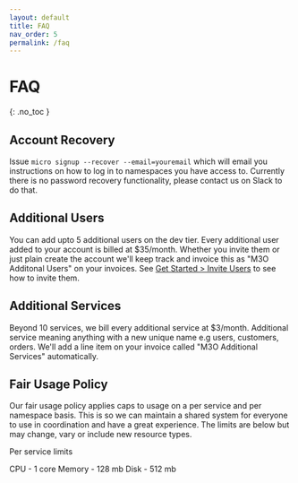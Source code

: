 ```yaml
---
layout: default
title: FAQ
nav_order: 5
permalink: /faq
---
```


# FAQ
{: .no_toc }

## Account Recovery

Issue `micro signup --recover --email=youremail` which will email you instructions on how to log in to namespaces you have access to.
Currently there is no password recovery functionality, please contact us on Slack to do that.

## Additional Users

You can add upto 5 additional users on the dev tier. Every additional user added to your account is billed at $35/month. Whether you invite 
them or just plain create the account we'll keep track and invoice this as "M3O Additonal Users" on your invoices. See 
[Get Started > Invite Users](/getting-started/invite-users) to see how to invite them.

## Additional Services

Beyond 10 services, we bill every additional service at $3/month. Additional service meaning anything with a new unique name
e.g users, customers, orders. We'll add a line item on your invoice called "M3O Additional Services" automatically.

## Fair Usage Policy

Our fair usage policy applies caps to usage on a per service and per namespace basis. This is so we can maintain a shared system 
for everyone to use in coordination and have a great experience. The limits are below but may change, vary or include new resource types.

Per service limits

CPU - 1 core
Memory - 128 mb
Disk - 512 mb
